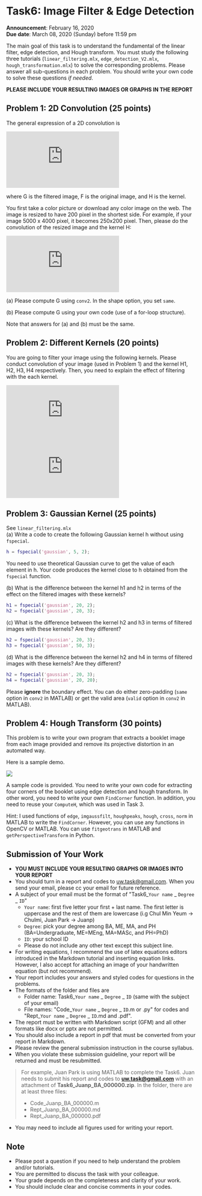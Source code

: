 # Task6: Image Filter & Edge Detection

**Announcement**: February 16, 2020  
**Due date**: March 08, 2020 (Sunday) before 11:59 pm  

The main goal of this task is to understand the fundamental of the linear filter, edge detection, and Hough transform. You must study the following three tutorials (`linear_filtering.mlx`, `edge_detection_V2.mlx`, `hough_transformation.mlx`) to solve the corresponding problems. Please answer all sub-questions in each problem. You should write your own code to solve these questions *if needed*. 

**PLEASE INCLUDE YOUR RESULTING IMAGES OR GRAPHS IN THE REPORT**

## Problem 1: 2D Convolution (25 points)

The general expression of a 2D convolution is
 
![](https://latex.codecogs.com/gif.latex?G%5Bi%2Cj%5D%3D%5Csum_%7Bu%3D-k%7D%5E%7Bk%7D%20%5Csum_%7Bv%3D-k%7D%5E%7Bk%7D%20H%5Bu%2Cv%5D%20F%5Bi-u%2C%20j-v%5D)

where G is the filtered image, F is the original image, and H is the kernel.  

You first take a color picture or download any color image on the web. The image is resized to have 200 pixel in the shortest side. For example, if your image 5000 x 4000 pixel, it becomes 250x200 pixel. Then, please do the convolution of the resized image and the kernel H:

![](https://latex.codecogs.com/gif.latex?h%20%3D%20%5Cbegin%7Bbmatrix%7D%200%20%261%20%260%20%5C%5C%201%20%26%20-4%20%26%201%5C%5C%200%26%201%26%200%20%5Cend%7Bbmatrix%7D)

(a) Please compute G using `conv2`. In the shape option, you set `same`. 

(b) Please compute G using your own code (use of a for-loop structure).

Note that answers for (a) and (b) must be the same. 


## Problem 2: Different Kernels (20 points)

You are going to filter your image using the following kernels. Please conduct convolution of your image (used in Problem 1) and the kernel H1, H2, H3, H4 respectively. Then, you need to explain the effect of filtering with the each kernel. 

![](https://latex.codecogs.com/gif.latex?H_1%20%3D%20%5Cfrac%7B1%7D%7B9%7D%5Cbegin%7Bbmatrix%7D%201%20%26%201%20%26%201%5C%5C%201%20%26%201%20%26%201%5C%5C%201%20%26%201%20%26%201%20%5Cend%7Bbmatrix%7D%2C%5C%2C%5C%2C%20H_2%20%3D%20%5Cbegin%7Bbmatrix%7D%200%20%26%201%20%26%200%5C%5C%201%20%26%20-4%20%26%201%5C%5C%200%20%26%201%20%26%200%20%5Cend%7Bbmatrix%7D%20%2C%20%5C%2C%5C%2C%20H_3%20%3D%20%5Cbegin%7Bbmatrix%7D%20-0.55%20%26%20-0.55%20%26%20-0.55%5C%5C%20-0.55%20%26%205.40%20%26%20-0.55%5C%5C%20-0.55%20%26%20-0.55%20%26%20-0.55%20%5Cend%7Bbmatrix%7D%20%2C)
</br>
![](https://latex.codecogs.com/gif.latex?H_4%20%3D%20%5Cbegin%7Bbmatrix%7D%200.0030%20%26%200.0133%20%26%200.0219%20%26%200.0133%20%26%200.0030%20%5C%5C%200.0133%20%26%200.0596%20%26%200.0983%20%26%200.0596%20%26%200.0133%20%5C%5C%200.0219%20%26%200.0983%20%26%200.1621%20%26%200.0983%20%26%200.0219%20%5C%5C%200.0133%20%26%200.0596%20%26%200.0983%20%26%200.0596%20%26%200.0133%20%5C%5C%200.0030%20%26%200.0133%20%26%200.0219%20%26%200.0133%20%26%200.0030%20%5Cend%7Bbmatrix%7D)

## Problem 3: Gaussian Kernel (25 points)
See `linear_filtering.mlx`  
(a) Write a code to create the following Gaussian kernel h without using `fspecial`. 

```matlab
h = fspecial('gaussian', 5, 2);
```
You need to use theoretical Gaussian curve to get the value of each element in h. Your code produces the kernel close to h obtained from the `fspecial` function.   

(b) What is the difference between the kernel h1 and h2 in terms of the effect on the filtered images with these kernels?  

```matlab    
h1 = fspecial('gaussian', 20, 2);
h2 = fspecial('gaussian', 20, 3);
```

(c) What is the difference between the kernel h2 and h3 in terms of filtered images with these kernels? Are they different? 

```matlab   
h2 = fspecial('gaussian', 20, 3);
h3 = fspecial('gaussian', 50, 3);
```

(d) What is the difference between the kernel h2 and h4 in terms of filtered images with these kernels? Are they different? 

```matlab   
h2 = fspecial('gaussian', 20, 3);
h4 = fspecial('gaussian', 20, 20);
```

Please **ignore** the boundary effect. You can do either zero-padding (`same` option in `conv2` in MATLAB) or get the valid area (`valid` option in `conv2` in MATLAB).  

## Problem 4: Hough Transform (30 points)
This problem is to write your own program that extracts a booklet image from each image provided and remove its projective distortion in an automated way.  

Here is a sample demo.  

[![](http://img.youtube.com/vi/wi4LXCr3xfs/0.jpg)](https://youtu.be/wi4LXCr3xfs)

A sample code is provided. You need to write your own code for extracting four corners of the booklet using edge detection and hough transform. In other word, you need to write your own `FindCorner` function. In addition, you need to reuse your `ComputeH`, which was used in Task 3.  

Hint: I used functions of `edge`, `imgaussfilt`, `houghpeaks`, `hough`, `cross`, `norm` in MATLAB to write the `FindCorner`.  However, you can use any functions in OpenCV or MATLAB.  You can use `fitgeotrans` in MATLAB and `getPerspectiveTransform` in Python. 


## Submission of Your Work
* **YOU MUST INCLUDE YOUR RESULTING GRAPHS OR IMAGES INTO YOUR REPORT**
* You should turn in a report and codes to uw.task@gmail.com. When you send your email, please cc your email for future reference.  
* A subject of your email must be the format of "Task6_`Your name` _ `Degree` _ `ID`"
	* `Your name`: first five letter your first + last name. The first letter is uppercase and the rest of them are lowercase (i.g Chul Min Yeum -> Chulmi, Juan Park -> Juanp)   
	* `Degree`: pick your degree among BA, ME, MA, and PH (BA=Undergraduate, ME=MEng, MA=MASc, and PH=PhD)  
	* `ID`: your school ID
	* Please do not include any other text except this subject line.    
* For writing equations, I recommend the use of latex equations editors introduced in the Markdown tutorial and inserting equation links. However, I also accept for attaching an image of your handwritten equation (but not recommend). 
* Your report includes your answers and styled codes for questions in the problems.
* The formats of the folder and files are 
	* Folder name: Task6_`Your name` _ `Degree` _ `ID` (same with the subject of your email)  
	* File names: "Code_`Your name` _ `Degree` _ `ID`.m or .py" for codes and "Rept_`Your name` _ `Degree` _ `ID`.md and .pdf".   
* The report must be written with Markdown script (GFM) and all other formats like docx or pptx are not permitted. 
* You should also include a report in pdf that must be converted from your report in Markdown.
* Please review the general submission instruction in the course syllabus. 
* When you violate these submission guideline, your report will be returned and must be resubmitted. 
> For example, Juan Park is using MATLAB to complete the Task6. Juan needs to submit his report and codes to **uw.task@gmail.com** with an attachment of **Task6_Juanp_BA_000000.zip**. In the folder, there are at least three files: 
> * Code_Juanp_BA_000000.m
> * Rept_Juanp_BA_000000.md
> * Rept_Juanp_BA_000000.pdf
* You may need to include all figures used for writing your report. 

## Note
* Please post a question if you need to help understand the problem and/or tutorials. 
* You are permitted to discuss the task with your colleague.   
* Your grade depends on the completeness and clarity of your work.  
* You should include clear and concise comments in your codes.  